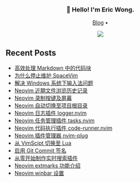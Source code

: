 <h3 align="center">👋 Hello! I'm Eric Wong.</h3>
<p align="center">
  <a href="https://wsdjeg.net/">Blog</a> •
</p>

<p align="center">
<a href="https://github.com/wsdjeg">
<img src="https://github-readme-stats.vercel.app/api?username=wsdjeg&show_icons=true">
</a>
</p>

## Recent Posts

<!-- BLOG-POST-LIST:START -->
- [高效处理 Markdown 中的代码块](https://wsdjeg.net/code-block-in-markdown/)
- [为什么停止维护 SpaceVim](https://wsdjeg.net/why-spacevim-is-archived/)
- [解决 Windows 系统下输入法问题](https://wsdjeg.net/neovim-im-select-in-windows/)
- [Neovim 近期文件浏览历史记录](https://wsdjeg.net/neovim-most-recently-used-files/)
- [Neovim 录制按键及屏幕](https://wsdjeg.net/neovim-record-key-and-screen/)
- [Neovim 自动切换至项目根目录](https://wsdjeg.net/neovim-project-root-manager/)
- [Neovim 日志插件 logger.nvim](https://wsdjeg.net/neovim-logger/)
- [Neovim 任务管理插件 tasks.nvim](https://wsdjeg.net/tasks-manager-for-neovim/)
- [Neovim 代码执行插件 code-runner.nvim](https://wsdjeg.net/neovim-code-runner/)
- [Neovim 插件管理器 nvim-plug](https://wsdjeg.net/neovim-plugin-manager-nvim-plug/)
- [从 VimScipt 切换至 Lua](https://wsdjeg.net/from-vimscript-to-lua/)
- [启用 Git Commit 签名](https://wsdjeg.net/enable-git-commit-signing/)
- [从零开始制作实时搜索插件](https://wsdjeg.net/create-a-searching-plugin-from-scratch/)
- [Neovim extmarks 功能介绍](https://wsdjeg.net/neovim-extmarks/)
- [Neovim winbar 设置](https://wsdjeg.net/neovim-winbar/)
<!-- BLOG-POST-LIST:END -->

<!-- wsdjeg repos end -->
